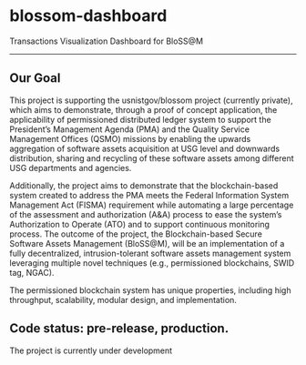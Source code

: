 # blossom-dashboard
Transactions Visualization Dashboard for BloSS@M

---
## Our Goal
This project is supporting the usnistgov/blossom project (currently private), which aims to demonstrate, through a proof of concept application, the applicability of permissioned distributed ledger system to support the President’s Management Agenda (PMA) and the Quality Service Management Offices (QSMO) missions by enabling the upwards aggregation of software assets acquisition at USG level and downwards distribution, sharing and recycling of these software assets among different USG departments and agencies. 

Additionally, the project aims to demonstrate that the blockchain-based system created to address the PMA meets the Federal Information System Management Act (FISMA) requirement while automating a large percentage of the assessment and authorization (A&A) process to ease the system’s Authorization to Operate  (ATO) and to support continuous monitoring process. The outcome of the project, the Blockchain-based Secure Software Assets Management (BloSS@M), will be an implementation of a fully decentralized, intrusion-tolerant software assets management system leveraging multiple novel techniques (e.g., permissioned blockchains, SWID tag, NGAC). 

The permissioned blockchain system has unique properties, including high throughput, scalability, modular design, and implementation.  

## Code status: pre-release, production.
The project is currently under development
